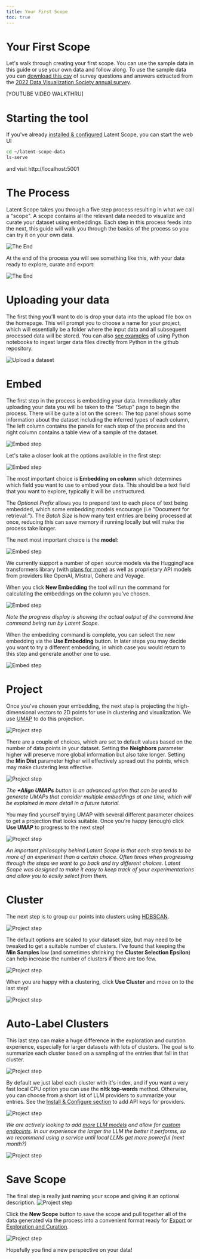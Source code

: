 ```yaml
---
title: Your First Scope
toc: true
---
```


# Your First Scope

Let's walk through creating your first scope. You can use the sample data in this guide or use your own data and follow along.
To use the sample data you can [download this csv](https://storage.googleapis.com/fun-data/latent-scope/examples/dvs-survey/datavis-misunderstood.csv) 
of survey questions and answers extracted from the [2022 Data Visualization Society annual survey](https://gist.github.com/curran/003cca0643e9947162359268821415f5).

[YOUTUBE VIDEO WALKTHRU]



# Starting the tool
If you've already [installed & configured](install-and-config) Latent Scope, you can start the web UI 
```bash
cd ~/latent-scope-data
ls-serve
```

and visit http://localhost:5001

# The Process
Latent Scope takes you through a five step process resulting in what we call a "scope". A scope contains all the relevant data needed to visualize and curate your dataset using embeddings. Each step in this process feeds into the next, this guide will walk you through the basics of the process so you can try it on your own data.

<img src="/assets/process-crop.png" alt="The End" class="screenshot">

At the end of the process you will see something like this, with your data ready to explore, curate and export:

<img src="/assets/first-scope/end.png" alt="The End" class="pageshot">

# Uploading your data
The first thing you'll want to do is drop your data into the upload file box on the homepage. This will prompt you to choose a name for your project, which will essentially be a folder where the input data and all subsequent processed data will be stored. You can also [see examples](https://github.com/enjalot/latent-scope/tree/main/notebooks) of using Python notebooks to ingest larger data files directly from Python in the github repository.

<img src="/assets/first-scope/upload.png" alt="Upload a dataset" class="screenshot">


# Embed
The first step in the process is embedding your data. Immediately after uploading your data you will be taken to the "Setup" page to begin the process. There will be quite a lot on the screen: The top panel shows some information about the dataset including the inferred types of each column, The left column contains the panels for each step of the process and the right column contains a table view of a sample of the dataset.

<img src="/assets/first-scope/embed-01.png" alt="Embed step" class="pageshot">

Let's take a closer look at the options available in the first step:

<img src="/assets/first-scope/embed-01a.png" alt="Embed step" class="screenshot">

The most important choice is **Embedding on column** which determines which field you want to use to embed your data. This should be a text field that you want to explore, typically it will be unstructured.  

The _Optional Prefix_ allows you to prepend text to each piece of text being embedded, which some embedding models encourage (i.e "Document for retrieval:"). The _Batch Size_ is how many text entries are being processed at once, reducing this can save memory if running locally but will make the process take longer.

The next most important choice is the **model**:

<img src="/assets/first-scope/embed-models.png" alt="Embed step" class="pageshot">

We currently support a number of open source models via the HuggingFace transformers library (with [plans for more](https://github.com/enjalot/latent-scope/issues/14)) as well as proprietary API models from providers like OpenAI, Mistral, Cohere and Voyage.

When you click **New Embedding** the tool will run the command for calculating the embeddings on the column you've chosen. 

<img src="/assets/first-scope/embed-02.png" alt="Embed step" class="pageshot">

_Note the progress display is showing the actual output of the command line command being run by Latent Scope._



When the embedding command is complete, you can select the new embedding via the **Use Embedding** button. In later steps you may decide you want to try a different embedding, in which case you would return to this step and generate another one to use. 

<img src="/assets/first-scope/embed-03.png" alt="Embed step" class="pageshot">

# Project
Once you've chosen your embedding, the next step is projecting the high-dimensional vectors to 2D points for use in clustering and visualization. We use <a href="https://umap-learn.readthedocs.io/en/latest/index.html">UMAP</a> to do this projection.

<img src="/assets/first-scope/umap-01.png" alt="Project step" class="pageshot">

There are a couple of choices, which are set to default values based on the number of data points in your dataset. Setting the **Neighbors** parameter higher will preserve more global information but also take longer. 
Setting the **Min Dist** parameter higher will effectively spread out the points, which may make clustering less effective. 

<img src="/assets/first-scope/umap-01a.png" alt="Project step" class="screenshot">

_The **+Align UMAPs** button is an advanced option that can be used to generate UMAPs that consider multiple embeddings at one time, which will be explained in more detail in a future tutorial._


You may find yourself trying UMAP with several different parameter choices to get a projection that looks suitable. Once you're happy (enough) click **Use UMAP** to progress to the next step! 

<img src="/assets/first-scope/umap-03.png" alt="Project step" class="pageshot">

_An important philosophy behind Latent Scope is that each step tends to be more of an experiment than a certain choice. Often times when progressing through the steps we want to go back and try different choices. Latent Scope was designed to make it easy to keep track of your experimentations and allow you to easily select from them._

# Cluster
The next step is to group our points into clusters using <a href="https://hdbscan.readthedocs.io/en/latest/index.html">HDBSCAN</a>.

<img src="/assets/first-scope/cluster-01.png" alt="Project step" class="pageshot">

The default options are scaled to your dataset size, but may need to be tweaked to get a suitable number of clusters. I've found that keeping the **Min Samples** low (and sometimes shrinking the **Cluster Selection Epsilon**) can help increase the number of clusters if there are too few.

<img src="/assets/first-scope/cluster-01a.png" alt="Project step" class="screenshot">

When you are happy with a clustering, click **Use Cluster** and move on to the last step!

<img src="/assets/first-scope/cluster-03.png" alt="Project step" class="pageshot">

# Auto-Label Clusters
This last step can make a huge difference in the exploration and curation experience, especially for larger datasets with lots of clusters. The goal is to summarize each cluster based on a sampling of the entries that fall in that cluster.

<img src="/assets/first-scope/labels-01.png" alt="Project step" class="pageshot">

By default we just label each cluster with it's index, and if you want a very fast local CPU option you can use the **nltk top-words** method. 
Otherwise, you can choose from a short list of LLM providers to summarize your entries. See the [Install & Configure section](install-and-config#third-party-api-keys) to add API keys for providers.

<img src="/assets/first-scope/labels-models.png" alt="Project step" class="pageshot">

_We are actively looking to add [more LLM models](https://github.com/enjalot/latent-scope/issues/2) and allow for [custom endpoints](https://github.com/enjalot/latent-scope/issues/35). In our experience the larger the LLM the better it performs, so we recommend using a service until local LLMs get more powerful (next month?)_


<img src="/assets/first-scope/labels-02.png" alt="Project step" class="pageshot">


# Save Scope
The final step is really just naming your scope and giving it an optional description. <img src="/assets/first-scope/scope-01.png" alt="Project step" class="pageshot">

Click the **New Scope** button to save the scope and pull together all of the data generated via the process into a convenient format ready for [Export](exporting-data) or [Exploration and Curation](explore-and-curate).

<img src="/assets/first-scope/end.png" alt="Project step" class="pageshot">

Hopefully you find a new perspective on your data!